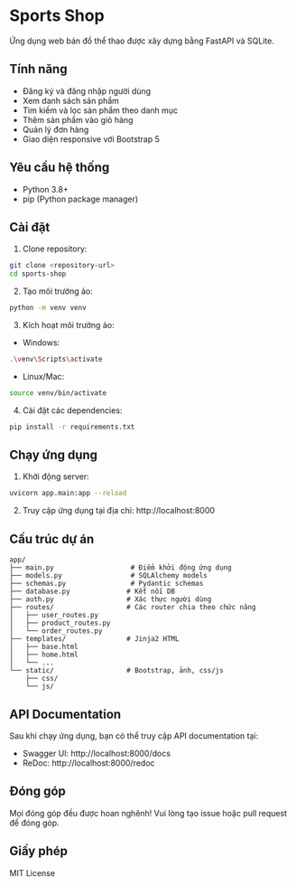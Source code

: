 # Sports Shop

Ứng dụng web bán đồ thể thao được xây dựng bằng FastAPI và SQLite.

## Tính năng

- Đăng ký và đăng nhập người dùng
- Xem danh sách sản phẩm
- Tìm kiếm và lọc sản phẩm theo danh mục
- Thêm sản phẩm vào giỏ hàng
- Quản lý đơn hàng
- Giao diện responsive với Bootstrap 5

## Yêu cầu hệ thống

- Python 3.8+
- pip (Python package manager)

## Cài đặt

1. Clone repository:
```bash
git clone <repository-url>
cd sports-shop
```

2. Tạo môi trường ảo:
```bash
python -m venv venv
```

3. Kích hoạt môi trường ảo:
- Windows:
```bash
.\venv\Scripts\activate
```
- Linux/Mac:
```bash
source venv/bin/activate
```

4. Cài đặt các dependencies:
```bash
pip install -r requirements.txt
```

## Chạy ứng dụng

1. Khởi động server:
```bash
uvicorn app.main:app --reload
```

2. Truy cập ứng dụng tại địa chỉ: http://localhost:8000

## Cấu trúc dự án

```
app/
├── main.py                   # Điểm khởi động ứng dụng
├── models.py                 # SQLAlchemy models
├── schemas.py                # Pydantic schemas
├── database.py              # Kết nối DB
├── auth.py                  # Xác thực người dùng
├── routes/                  # Các router chia theo chức năng
│   ├── user_routes.py
│   ├── product_routes.py
│   └── order_routes.py
├── templates/               # Jinja2 HTML
│   ├── base.html
│   ├── home.html
│   └── ...
└── static/                  # Bootstrap, ảnh, css/js
    ├── css/
    └── js/
```

## API Documentation

Sau khi chạy ứng dụng, bạn có thể truy cập API documentation tại:
- Swagger UI: http://localhost:8000/docs
- ReDoc: http://localhost:8000/redoc

## Đóng góp

Mọi đóng góp đều được hoan nghênh! Vui lòng tạo issue hoặc pull request để đóng góp.

## Giấy phép

MIT License 